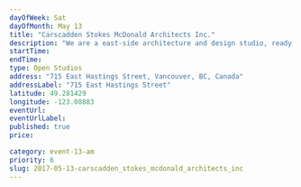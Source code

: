 ```yaml
---
dayOfWeek: Sat
dayOfMonth: May 13
title: "Carscadden Stokes McDonald Architects Inc."
description: "We are a east-side architecture and design studio, ready to welcome you warmly and let you talk our ears off about why design matters."
startTime: 
endTime: 
type: Open Studios
address: "715 East Hastings Street, Vancouver, BC, Canada"
addressLabel: "715 East Hastings Street"
latitude: 49.281429
longitude: -123.08883
eventUrl: 
eventUrlLabel: 
published: true
price: 

category: event-13-am
priority: 6
slug: 2017-05-13-carscadden_stokes_mcdonald_architects_inc
---
```

